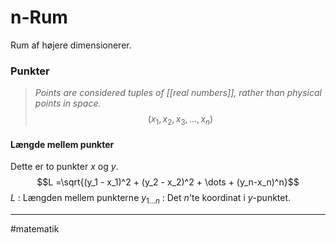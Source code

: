 # n-Rum
Rum af højere dimensionerer. 

### Punkter
> *Points are considered tuples of [[real numbers]], rather than physical points in space.*
$$(x_1, x_2, x_3, \dots, x_n)$$
#### Længde mellem punkter
Dette er to punkter $x$ og $y$.
$$L =\sqrt{(y_1 - x_1)^2 + (y_2 - x_2)^2 + \dots + (y_n-x_n)^n}$$
$L$ : Længden mellem punkterne
$y_{1\dots n}$ : Det $n$'te koordinat i $y$-punktet.

---
#matematik 